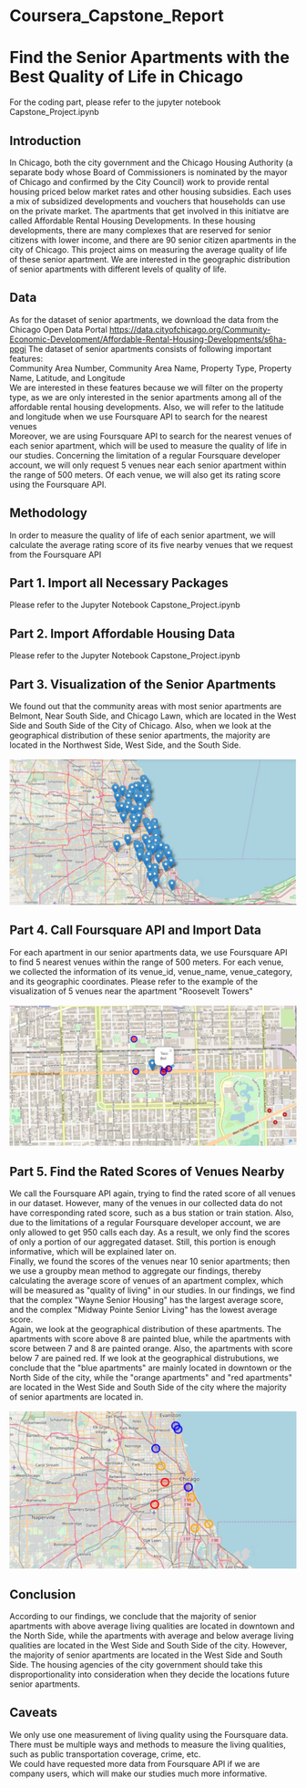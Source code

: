 # Coursera_Capstone_Report
# Find the Senior Apartments with the Best Quality of Life in Chicago
For the coding part, please refer to the jupyter notebook Capstone_Project.ipynb

## Introduction
In Chicago, both the city government and the Chicago Housing Authority (a separate body whose Board of Commissioners is nominated by the mayor of Chicago and confirmed by the City Council) work to provide rental housing priced below market rates and other housing subsidies. Each uses a mix of subsidized developments and vouchers that households can use on the private market. The apartments that get involved in this initiatve are called Affordable Rental Housing Developments. In these housing developments, there are many complexes that are reserved for senior citizens with lower income, and there are 90 senior citizen apartments in the city of Chicago. This project aims on measuring the average quality of life of these senior apartment. We are interested in the geographic distribution of senior apartments with different levels of quality of life. 
<br>

## Data
As for the dataset of senior apartments, we download the data from the Chicago Open Data Portal <https://data.cityofchicago.org/Community-Economic-Development/Affordable-Rental-Housing-Developments/s6ha-ppgi>
The dataset of senior apartments consists of following important features: 
<br>
Community Area Number, Community Area Name, Property Type, Property Name, Latitude, and Longitude
<br>
We are interested in these features because we will filter on the property type, as we are only interested in the senior apartments among all of the affordable rental housing developments. Also, we will refer to the latitude and longitude when we use Foursquare API to search for the nearest venues
<br>
Moreover, we are using Foursquare API to search for the nearest venues of each senior apartment, which will be used to measure the quality of life in our studies. Concerning the limitation of a regular Foursquare developer account, we will only request 5 venues near each senior apartment within the range of 500 meters. Of each venue, we will also get its rating score using the Foursquare API.

## Methodology
In order to measure the quality of life of each senior apartment, we will calculate the average rating score of its five nearby venues that we request from the Foursquare API

## Part 1. Import all Necessary Packages
Please refer to the Jupyter Notebook Capstone_Project.ipynb

## Part 2. Import Affordable Housing Data
Please refer to the Jupyter Notebook Capstone_Project.ipynb

## Part 3. Visualization of the Senior Apartments
We found out that the community areas with most senior apartments are Belmont, Near South Side, and Chicago Lawn, which are located in the West Side and South Side of the City of Chicago. Also, when we look at the geographical distribution of these senior apartments, the majority are located in the Northwest Side, West Side, and the South Side.
<br>
<br>
![Screenshot](Geo_distribution.JPG)

## Part 4. Call Foursquare API and Import Data
For each apartment in our senior apartments data, we use Foursquare API to find 5 nearest venues within the range of 500 meters. For each venue, we collected the information of its venue_id, venue_name, venue_category, and its geographic coordinates. 
Please refer to the example of the visualization of 5 venues near the apartment "Roosevelt Towers"
<br>
<br>
![Screenshot](Roosevelt_Tower.JPG)

## Part 5. Find the Rated Scores of Venues Nearby
We call the Foursquare API again, trying to find the rated score of all venues in our dataset. However, many of the venues in our collected data do not have corresponding rated score, such as a bus station or train station. Also, due to the limitations of a regular Foursquare developer account, we are only allowed to get 950 calls each day. As a result, we only find the scores of only a portion of our aggregated dataset. Still, this portion is enough informative, which will be explained later on. 
<br>
Finally, we found the scores of the venues near 10 senior apartments; then we use a groupby mean method to aggregate our findings, thereby calculating the average score of venues of an apartment complex, which will be measured as "quality of living" in our studies. In our findings, we find that the complex "Wayne Senior Housing" has the largest average score, and the complex "Midway Pointe Senior Living" has the lowest average score.
<br>
Again, we look at the geographical distribution of these apartments. The apartments with score above 8 are painted blue, while the apartments with score between 7 and 8 are painted orange. Also, the apartments with score below 7 are pained red. If we look at the geographical distrubutions, we conclude that the "blue apartments" are mainly located in downtown or the North Side of the city, while the "orange apartments" and "red apartments" are located in the West Side and South Side of the city where the majority of senior apartments are located in. 
<br>
<br>
![Screenshot](Findings.JPG)

## Conclusion
According to our findings, we conclude that the majority of senior apartments with above average living qualities are located in downtown and the North Side, while the apartments with average and below average living qualities are located in the West Side and South Side of the city. However, the majority of senior apartments are located in the West Side and South Side. The housing agencies of the city government should take this disproportionality into consideration when they decide the locations future senior apartments. 

## Caveats
We only use one measurement of living quality using the Foursquare data. There must be multiple ways and methods to measure the living qualities, such as public transportation coverage, crime, etc.
<br>
We could have requested more data from Foursquare API if we are company users, which will make our studies much more informative.
